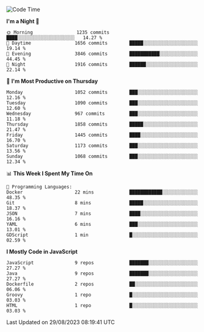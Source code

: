 <!--START_SECTION:waka-->
![Code Time](http://img.shields.io/badge/Code%20Time-1%2C306%20hrs%203%20mins-blue)

**I'm a Night 🦉** 

```text
🌞 Morning                1235 commits        ████░░░░░░░░░░░░░░░░░░░░░   14.27 % 
🌆 Daytime                1656 commits        █████░░░░░░░░░░░░░░░░░░░░   19.14 % 
🌃 Evening                3846 commits        ███████████░░░░░░░░░░░░░░   44.45 % 
🌙 Night                  1916 commits        ██████░░░░░░░░░░░░░░░░░░░   22.14 % 
```
📅 **I'm Most Productive on Thursday** 

```text
Monday                   1052 commits        ███░░░░░░░░░░░░░░░░░░░░░░   12.16 % 
Tuesday                  1090 commits        ███░░░░░░░░░░░░░░░░░░░░░░   12.60 % 
Wednesday                967 commits         ███░░░░░░░░░░░░░░░░░░░░░░   11.18 % 
Thursday                 1858 commits        █████░░░░░░░░░░░░░░░░░░░░   21.47 % 
Friday                   1445 commits        ████░░░░░░░░░░░░░░░░░░░░░   16.70 % 
Saturday                 1173 commits        ███░░░░░░░░░░░░░░░░░░░░░░   13.56 % 
Sunday                   1068 commits        ███░░░░░░░░░░░░░░░░░░░░░░   12.34 % 
```


📊 **This Week I Spent My Time On** 

```text
💬 Programming Languages: 
Docker                   22 mins             ████████████░░░░░░░░░░░░░   48.35 % 
Git                      8 mins              █████░░░░░░░░░░░░░░░░░░░░   18.37 % 
JSON                     7 mins              ████░░░░░░░░░░░░░░░░░░░░░   16.16 % 
YAML                     6 mins              ███░░░░░░░░░░░░░░░░░░░░░░   13.01 % 
GDScript                 1 min               █░░░░░░░░░░░░░░░░░░░░░░░░   02.59 % 
```

**I Mostly Code in JavaScript** 

```text
JavaScript               9 repos             ███████░░░░░░░░░░░░░░░░░░   27.27 % 
Java                     9 repos             ███████░░░░░░░░░░░░░░░░░░   27.27 % 
Dockerfile               2 repos             ██░░░░░░░░░░░░░░░░░░░░░░░   06.06 % 
Groovy                   1 repo              █░░░░░░░░░░░░░░░░░░░░░░░░   03.03 % 
HTML                     1 repo              █░░░░░░░░░░░░░░░░░░░░░░░░   03.03 % 
```




 Last Updated on 29/08/2023 08:19:41 UTC
<!--END_SECTION:waka-->

